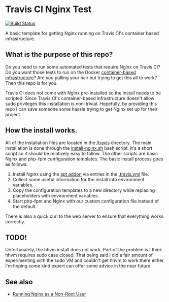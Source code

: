# Travis CI Nginx Test

[![Build Status](https://img.shields.io/travis/vanilla/travis-nginx-test.svg?style=flat)](https://travis-ci.org/vanilla/travis-nginx-test)

A basic template for getting Nginx running on Travis CI's container based infrastructure.

## What is the purpose of this repo?

Do you need to run some automated tests that require Nginx on Travis CI? Do you want those tests to run on the Docker
[container-based infrastructure](http://blog.travis-ci.com/2014-12-17-faster-builds-with-container-based-infrastructure/)?
Are you pulling your hair out trying to get this all to work? Then this repo is for you.

Travis CI does not come with Nginx pre-installed so the install needs to be scripted. Since Travis CI's container-based
infrastructure doesn't allow sudo privileges this installation is non-trivial. Hopefully, by providing this repo
I can save someone some hassle trying to get Nginx set up for their project.

## How the install works.

All of the installation files are located in the [/travis]() directory. The main installation is done through the
[install-nginx.sh]() bash script. It's a short script so it should be relatively easy to follow. The other scripts are
basic Nginx and php-fpm configuration templates. The basic install process goes as follows:

1. Install Nginx using the [apt addon]() via entries in the [.travis.yml]() file.
2. Collect some useful information for the install into environment variables.
3. Copy the configuration templates to a new directory while replacing placeholders with environment variables.
4. Start php-fpm and Nginx with our custom configuration file instead of the default.

There is also a quick curl to the web server to ensure that everything works correctly.

## TODO!

Unfortunately, the hhvm install does not work. Part of the problem is I think hhvm requires sudo case closed.
That being said I did a fair amount of experimenting with the sudo VM and couldn't get hhvm to work there either.
I'm hoping some kind expert can offer some advice in the near future.

## See also

* [Running Nginx as a Non-Root User](https://www.exratione.com/2014/03/running-nginx-as-a-non-root-user/)